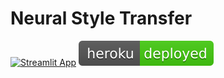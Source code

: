 # Neural Style Transfer 

[![Streamlit App](https://static.streamlit.io/badges/streamlit_badge_black_white.svg)](https://share.streamlit.io/varlamnet/torchstyle/streamlit/app.py)
[![Heroku App](https://github.com/pussinboots/heroku-badge/blob/master/public/images/heroku-badge.svg)](https://torchstyle.herokuapp.com/)
